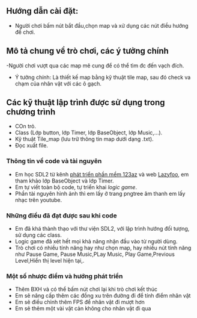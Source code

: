 ## Hướng dẫn cài đặt:
- Người chơi bấm nút bắt đầu,chọn map và xử dụng các nút điều hướng để chơi.
## Mô tả chung về trò chơi, các ý tưởng chính
-Người chơi vượt qua các map mê cung để có thể tìm đc đến vạch  đích.
- Ý tưởng chính: Là thiết kế map bằng kỹ thuật tile map, sau đó check va chạm của nhân vật với các ô gạch.
## Các kỹ thuật lập trình được sử dụng trong chương trình
- COn trỏ.
- Class (Lớp button, lớp Timer, lớp BaseObject, lớp Music,...).
- Kỹ thuật Tile_map (lưu trữ thông tin map dưới dạng .txt).
- Đọc xuất file.
### Thông tin về code và tài nguyên
- Em học SDL2 từ kênh [phát triển phần mềm 123az](https://phattrienphanmem123az.com/) và web [Lazyfoo](https://lazyfoo.net/tutorials/SDL/index.php), em tham khảo lớp BaseObject và lớp Timer.
- Em tự viết toàn bộ code, tự triển khai _logic game_.
- Phần tài nguyên hình ảnh thì em lấy ở trang pngtree âm thanh em lấy nhạc trên youtube.
### Những điều đã đạt được sau khi code
- Em đã khá thành thạo với thư viện SDL2, với lập trình hướng đối tượng, sử dụng các class.
- Logic game đã xét hết mọi khả năng nhận đầu vào từ người dùng.
- Trò chơi có nhiều tính năng hay như chọn map, hay nhiều nút tính năng như Pause Game, Pause Music,PLay Music, Play Game,Previous Level,Hiển thị level hiện tại,.
### Một số nhược điểm và hướng phát triển
- Thêm BXH và có thể bấm nút chơi lại khi trò chơi kết thúc
- Em sẽ nâng cấp thêm các đồng xu trên đường đi để tính điểm nhân vật 
- Em sẽ điều chỉnh thêm FPS để nhân vật đi mượt hơn
- Em sẽ thêm một vài vật cản không cho nhân vật đi qua 
